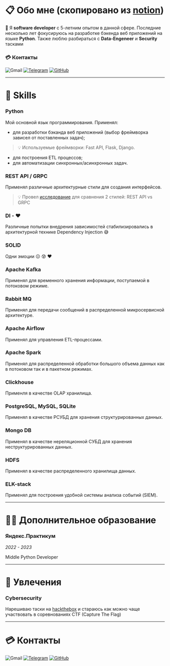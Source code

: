 # 📋 Обо мне (скопировано из [notion](https://obtainable-stinger-44c.notion.site/145854e99a6745779cfbb3296d88da0b?pvs=4))

👋 Я **software developer** с 5-летним опытом в данной сфере. Последние несколько лет фокусируюсь на разработке бэкенда веб приложений на языке **Python**. Также люблю разбираться с 
**Data-Engeneer** и **Security** тасками

### 💳 Контакты

![Gmail](https://img.shields.io/badge/Gmail-D14836?style=for-the-badge&logo=gmail&logoColor=white)
[![Telegram](https://img.shields.io/badge/Telegram-2CA5E0?style=for-the-badge&logo=telegram&logoColor=white)](https://t.me/xh4vm)
[![GitHub](https://img.shields.io/badge/github-%23121011.svg?style=for-the-badge&logo=github&logoColor=white)](https://github.com/xh4vm)


---

# 🧳 Skills

### Python

Мой основной язык программирования. Применял:

- для разработки бэканда веб приложений (выбор фреймворка  зависел от поставленных задач);

> 💡 Используемые фреймворки: Fast API, Flask, Django.


- для построения ETL процессов;
- для автоматизации синхронных/асинхронных задач.

### REST API / GRPC

Применял различные архитектурные стили для создания интерфейсов.

> 💡 Провел [исследование](https://github.com/xh4vm/etube/blob/master/docs/%D0%94%D0%BE%D0%BA%D0%BB%D0%B0%D0%B4.pdf) для сравнения 2 стилей: REST API vs GRPC

### DI - ❤️

Различные попытки внедрения зависимостей стабилизировались в архитектурной технике Dependency Injection 😅

### SOLID

Одни эмоции 😖 😰 ❤️

### Apache Kafka

Применял для временного хранения информации, поступаемой в потоковом режиме.

### Rabbit MQ

Применял для передачи сообщений в распределенной микросервисной архитектуре.

### Apache Airflow

Применял для управления ETL-процессами.

### Apache Spark

Применял для распределенной обработки большого объема данных как в потоковом так и в пакетном режимах.

### Clickhouse

Применля в качестве OLAP хранилища.

### PostgreSQL, MySQL, SQLite

Применял в качестве РСУБД для хранения структурированных данных.

### Mongo DB

Применял в качестве нереляционной СУБД для хранения неструктурированных данных.

### HDFS

Применял в качестве распределенного хранилища данных.

### ELK-stack

Применял для построения удобной системы анализа событий (SIEM).

---

# 👨‍🎓 Дополнительное образование

### Яндекс.Практикум

*2022 - 2023*

Middle Python Developer

---

# 🥷 Увлечения

### Cybersecurity

Нарешиваю таски на [hackthebox](https://app.hackthebox.com/profile/304644) и стараюсь как можно чаще участвовать в соревнованиях CTF (Capture The Flag)

---

# 💳 Контакты

![Gmail](https://img.shields.io/badge/Gmail-D14836?style=for-the-badge&logo=gmail&logoColor=white)
[![Telegram](https://img.shields.io/badge/Telegram-2CA5E0?style=for-the-badge&logo=telegram&logoColor=white)](https://t.me/xh4vm)
[![GitHub](https://img.shields.io/badge/github-%23121011.svg?style=for-the-badge&logo=github&logoColor=white)](https://github.com/xh4vm)
